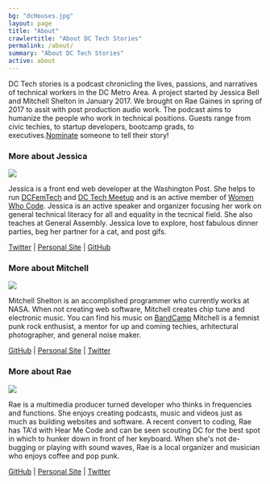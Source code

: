 ```yaml
---
bg: "dcHouses.jpg"
layout: page
title: "About"
crawlertitle: "About DC Tech Stories"
permalink: /about/
summary: "About DC Tech Stories"
active: about
---
```


<p>DC Tech stories is a podcast chronicling the lives, passions, and narratives of technical workers in the DC Metro Area. A project started by Jessica Bell and Mitchell Shelton in January 2017. We brought on Rae Gaines in spring of 2017 to assit with post production audio work. The podcast aims to humanize the people who work in technical positions. Guests range from civic techies, to startup developers, bootcamp grads, to executives.<a href="https://goo.gl/forms/rJjvRAW5bcmI6K7g2">Nominate</a> someone to tell their story!</p>

<h3>More about Jessica</h3>
<div class="about-img-wrapper"><img class="about-img" src="{{site.url}}/assets/images/jess.jpg"></div>
<div class="about-text">
  <p>Jessica is a front end web developer at the Washington Post. She helps to run <a href="https://dcfemtech.github.io/">DCFemTech</a> and <a href="https://www.meetup.com/DC-Tech-Meetup/">DC Tech Meetup</a> and is an active member of <a href="https://www.meetup.com/Women-Who-Code-DC/">Women Who Code</a>.  Jessica is an active speaker and organizer focusing her work on general technical literacy for all and equality in the tecnical field.  She also teaches at General Assembly.  Jessica love to explore, host fabulous dinner parties, beg her partner for a cat, and post gifs.</p>

  <p><a href="https://twitter.com/SirJesstheBrave">Twitter</a> | <a href="http://sirjessthebrave.github.io/">Personal Site</a> | <a href="https://github.com/sirjessthebrave">GitHub</a></p>
</div>

<h3>More about Mitchell</h3>
<div class="about-img-wrapper"><img class="about-img" src="{{site.url}}/assets/images/mitchell.jpg"></div>
<div class="about-text">
  <p>Mitchell Shelton is an accomplished programmer who currently works at NASA. When not creating web software, Mitchell creates chip tune and electronic music. You can find his music on <a href="http://juncmodule.com/">BandCamp</a> Mitchell is a femnist punk rock enthusist, a mentor for up and coming techies, arhitectural photographer, and general noise maker.</p>
  <p><a href="https://github.com/mitchellshelton">GitHub</a> | <a href="http://www.mitchellshelton.com/">Personal Site</a> | <a href="https://twitter.com/MitchellShelton">Twitter</a></p>
</div>

<h3>More about Rae</h3>
<div class="about-img-wrapper"><img class="about-img" src="{{site.url}}/assets/images/rae.png"></div>
<div class="about-text">
  <p>Rae is a multimedia producer turned developer who thinks in frequencies and functions. She enjoys creating podcasts, music and videos just as much as building websites and software. A recent convert to coding, Rae has TA'd with Hear Me Code and can be seen scouting DC for the best spot in which to hunker down in front of her keyboard. When she's not de-bugging or playing with sound waves, Rae is a local organizer and musician who enjoys coffee and pop punk.</p>
  <p><a href="https://github.com/rudietuesdays/">GitHub</a> | <a href="http://raegaines.com">Personal Site</a> | <a href="https://twitter.com/rudietoos">Twitter</a></p>
</div>
